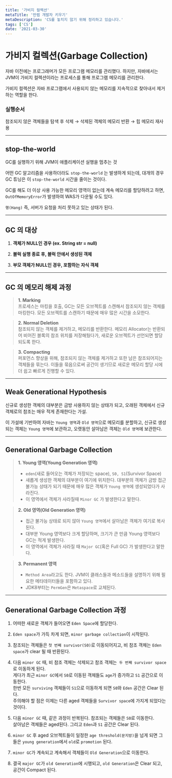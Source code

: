 ```yaml
---
title: '가비지 컬렉션'
metaTitle: '만렙 개발자 키우기'
metaDescription: 'CS를 놓치지 않기 위해 정리하고 있습니다.'
tags: ['CS']
date: '2021-03-30'
---
```


# 가비지 컬렉션(Garbage Collection)

자바 이전에는 프로그래머가 모든 프로그램 메모리를 관리했다. 하지만, 자바에서는 JVM이 가비지 컬렉션이라는 프로세스를 통해 프로그램 메모리를 관리한다.

가비지 컬렉션은 자바 프로그램에서 사용되지 않는 메모리를 지속적으로 찾아내서 제거하는 역할을 한다.

### 실행순서
참조되지 않은 객체들을 탐색 후 삭제 → 삭제된 객체의 메모리 반환 → 힙 메모리 재사용

<hr/>

## stop-the-world
GC를 실행하기 위해 JVM이 애플리케이션 실행을 멈추는 것

어떤 GC 알고리즘을 사용하더라도 `stop-the-world` 는 발생하게 되는데, 대개의 경우 GC 튜닝은 이 `stop-the-world` 시간을 줄이는 것이다.

GC를 해도 더 이상 사용 가능한 메모리 영역이 없는데 계속 메모리를 할당하려고 하면, `OutOfMemoryError`가 발생하여 WAS가 다운될 수도 있다.

`행(Hang)` 즉, 서버가 요청을 처리 못하고 있는 상태가 된다.

<hr/>

## GC 의 대상
1. **객체가 NULL인 경우 (ex. String str = null)**


2. **블럭 실행 종료 후, 블럭 안에서 생성된 객체**


3. **부모 객체가 NULL인 경우, 포함하는 자식 객체**

<hr/>

## GC 의 메모리 해제 과정

> **1. Marking** <br/>
  프로세스는 마킹을 호출, GC는 모든 오브젝트를 스캔해서 참조되지 않는 객체를 마킹한다. 모든 오브젝트를 스캔하기 때문에 매우 많은 시간을 소모한다.


> **2. Normal Deletion** <br/>
   참조되지 않는 객체를 제거하고, 메모리를 반환한다. 메모리 Allocator는 반환되어 비어진 블록의 참조 위치를 저장해뒀다가, 새로운 오브젝트가 선언되면 할당되도록 한다.

> **3. Compacting** <br/>
   퍼포먼스 향상을 위해, 참조되지 않는 객체를 제거하고 또한 남은 참조되어지는 객체들을 묶는다. 이들을 묶음으로써 공간이 생기므로 새로운 메모리 할당 시에 더 쉽고 빠르게 진행할 수 있다.

<hr/>

## Weak Generational Hypothesis
신규로 생성한 객체의 대부분은 금방 사용하지 않는 상태가 되고, 오래된 객체에서 신규 객체로의 참조는 매우 적게 존재한다는 가설.

이 가설에 기반하여 자바는 `Young 영역`과 `Old 영역`으로 메모리를 분할하고, 신규로 생성되는 객체는 `Young 영역`에 보관하고, 오랫동안 살아남은 객체는 `Old 영역`에 보관한다.

<hr/>

## Generational Garbage Collection

> **1. Young 영역(Young Generation 영역)**
> - `eden`(새로 들어오는 객체가 저장되는 space), `S0, S1`(Survivor Space)
> - 새롭게 생성한 객체의 대부분이 여기에 위치한다. 대부분의 객체가 금방 접근 불가능 상태가 되기 때문에 매우 많은 객체가 `Young 영역`에 생성되었다가 사라진다. <br/>
> - 이 영역에서 객체가 사라질때 `Minor GC` 가 발생한다고 말한다.

> **2. Old 영역(Old Generation 영역)**
> - 접근 불가능 상태로 되지 않아 `Young 영역`에서 살아남은 객체가 여기로 복사된다.
> - 대부분 Young 영역보다 크게 할당하며, 크기가 큰 만큼 Young 영역보다 GC는 적게 발생한다.
> - 이 영역에서 객체가 사라질 때 `Major GC`(혹은 Full GC) 가 발생한다고 말한다.

> **3. Permanent 영역**
> - `Method Area`라고도 한다. JVM이 클래스들과 메소드들을 설명하기 위해 필요한 메타데이터들을 포함하고 있다.
> - JDK8부터는 `PermGen`은 `Metaspace`로 교체된다.

<hr/>

## Generational Garbage Collection 과정

1. 어떠한 새로운 객체가 들어오면 `Eden Space`에 할당한다.

2. `Eden space`가 가득 차게 되면, `minor garbage collection`이 시작된다.

3. 참조되는 객체들은 `첫 번째 survivor(S0)`로 이동되어지고, 비 참조 객체는 `Eden space`가 clear 될 때 반환된다.

4. 다음 `minor GC` 때, 비 참조 객체는 삭제되고 참조 객체는` 두 번째 survivor space`로 이동하게 된다. <br/>
   게다가 최근 `minor GC`에서 `S0`로 이동된 객체들도 `age`가 증가하고 `S1` 공간으로 이동한다. <br/>
   한번 모든 `surviving` 객체들이 `S1`으로 이동하게 되면 `S0`와 `Eden` 공간은 Clear 된다. <br/>
   주의해야 할 점은 이제는 다른 aged 객체들을 `Survivor space`에 가지게 되었다는 것이다.

5. 다음 `minor GC` 때, 같은 과정이 반복된다. 참조되는 객체들은 `S0`로 이동한다. <br/>
   살아남은 객체들은 aged된다. 그리고 `Eden`과 `S1` 공간은 Clear 된다.

6. `minor GC` 후 aged 오브젝트들이 일정한 `age threshold(문지방)`을 넘게 되면 그들은 `young generation`에서 `old`로 `promotion` 된다.

7. `minor GC`가 계속되고 계속해서 객체들이 `Old Generation`으로 이동한다.

8. 결국 `major GC`가 `old Generation`에 시행되고, `old Generation`은 Clear 되고, 공간이 Compact 된다.
